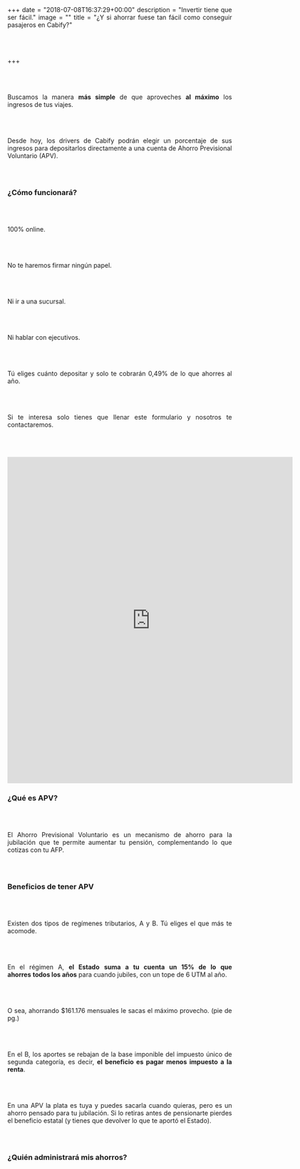 +++
date = "2018-07-08T16:37:29+00:00"
description = "Invertir tiene que ser fácil."
image = ""
title = "¿Y si ahorrar fuese tan fácil como conseguir pasajeros en Cabify?"

+++
<style>

p { margin:4rem 0px; text-align:justify; }

.footer-big__overlap { padding-bottom:0px; }

.image-wrapper {

text-align: center;

}

.image-wrapper img {

width: 60%; text-align: center; margin: 40px 0px;

}

@media (max-width: 768px)  {

.image-wrapper img {

width: 100%;

}

}

</style>

Buscamos la manera **más simple** de que aproveches **al máximo** los ingresos de tus viajes.

Desde hoy, los drivers de Cabify podrán elegir un porcentaje de sus ingresos para depositarlos directamente a una cuenta de Ahorro Previsional Voluntario (APV).

### **¿Cómo funcionará?**

100% online.

No te haremos firmar ningún papel.

Ni ir a una sucursal.

Ni hablar con ejecutivos.

Tú eliges cuánto depositar y solo te cobrarán 0,49% de lo que ahorres al año.

Si te interesa solo tienes que llenar este formulario y nosotros te contactaremos.

<iframe src="https://docs.google.com/forms/d/e/1FAIpQLSf7GRwn2GIz7nCfRv4M7U2IYPHYgXoENoWclfQjwzgJ5ut--g/viewform?embedded=true" width="640" height="733" frameborder="0" marginheight="0" marginwidth="0">Loading...</iframe>

### **¿Qué es APV?**

El Ahorro Previsional Voluntario es un mecanismo de ahorro para la jubilación que te permite aumentar tu pensión, complementando lo que cotizas con tu AFP.

### **Beneficios de tener APV**

Existen dos tipos de regímenes tributarios, A y B. Tú eliges el que más te acomode.

En el régimen A, **el Estado** **suma a tu cuenta un 15% de lo que ahorres** **todos los años** para cuando jubiles, con un tope de 6 UTM al año.

O sea, ahorrando $161.176 mensuales le sacas el máximo provecho. (pie de pg.)

En el B, los aportes se rebajan de la base imponible del impuesto único de segunda categoría, es decir, **el beneficio es pagar menos impuesto a la renta**.

En una APV la plata es tuya y puedes sacarla cuando quieras, pero es un ahorro pensado para tu jubilación. Si lo retiras antes de pensionarte pierdes el beneficio estatal (y tienes que devolver lo que te aportó el Estado).

### **¿Quién administrará mis ahorros?**